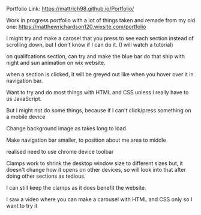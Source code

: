 Portfolio Link: https://mattrich98.github.io/Portfolio/

Work in progress portfolio with a lot of things taken and remade from my old one: https://matthewrichardson120.wixsite.com/portfolio


I might try and make a carosel that you press to see each section instead of scrolling down, but I don't know if I can do it. (I will watch a tutorial)

on qualifcations section, can try and make the blue bar do that ship with night and sun animation on wix website.

when a section is clicked, it will be greyed out like when you hover over it in navigation bar.

Want to try and do most things with HTML and CSS unless I really have to us JavaScript.

But I might not do some things, because if I can't click/press something on a mobile device

Change background image as takes long to load

Make navigation bar smaller, to position about me area to middle 

realised need to use chrome device toolbar

Clamps work to shrink the desktop window size to different sizes but, it doesn't change how it opens on other devices, so will look into that after doing other sections as tedious. 

I can still keep the clamps as it does benefit the website.

I saw a video where you can make a carousel with HTML and CSS only so I want to try it
